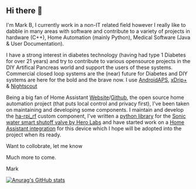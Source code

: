 ## Hi there 👋

I'm Mark B, I currently work in a non-IT related field however I really like to dabble in many areas with software and contribute to a variety of projects in hardware (C++), Home Automation (mainly Python), Medical Software (Java & User Documentation).

I have a strong interest in diabetes technology (having had type 1 Diabetes for over 21 years) and try to contribute to various opensource projects in the DIY Artifical Pancreas world and support the users of these systems.  Commercial closed loop systems are the (near) future for Diabetes and DIY systems are here for the bold and the brave now. I use [AndroidAPS](https://github.com/nightscout/AndroidAPS), [xDrip+](https://github.com/NightscoutFoundation/xDrip) & [Nightscout](https://github.com/markvader/cgm-remote-monitor)

Being a big fan of Home Assistant [Website](https://www.home-assistant.io/)/[Github](https://github.com/home-assistant), the open source home automation project (that puts local control and privacy first), I've been taken on maintaining and developing some components.  I maintain and develop the [ha-rpi_rf](https://github.com/markvader/ha-rpi_rf) custom component, I've written a [python library](https://github.com/markvader/herolabsapi) for the [Sonic water smart shutoff valve by Hero Labs](https://www.hero-labs.com/) and have started work on a [Home Assistant integration](https://github.com/markvader/sonic_hacs) for this device which I hope will be adopted into the project when its ready.

Want to collobrate, let me know

Much more to come.

Mark

[![Anurag's GitHub stats](https://github-readme-stats.vercel.app/api?username=markvader&count_private=true&show_icons=true&hide_rank=true)](https://github.com/markvader)
